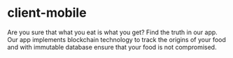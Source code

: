 # client-mobile
Are you sure that what you eat is what you get? Find the truth in our app. Our app implements blockchain technology to track the origins of your food and with immutable database ensure that your food is not compromised. 
